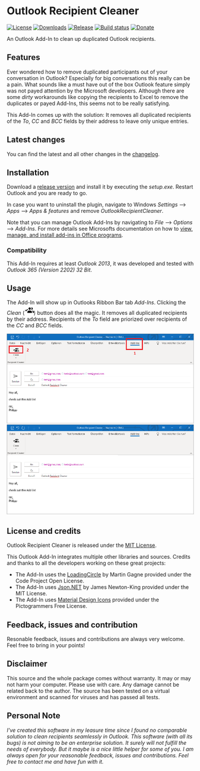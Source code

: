 # Outlook Recipient Cleaner
[![License](https://img.shields.io/github/license/Fruchtzwerg94/OutlookRecipientCleaner)](LICENSE)
[![Downloads](https://img.shields.io/github/downloads/Fruchtzwerg94/OutlookRecipientCleaner/total)](https://tooomm.github.io/github-release-stats/?username=Fruchtzwerg94&repository=OutlookRecipientsCleaner)
[![Release](https://img.shields.io/github/v/release/Fruchtzwerg94/OutlookRecipientCleaner)](https://github.com/Fruchtzwerg94/OutlookRecipientCleaner/releases)
[![Build status](https://github.com/Fruchtzwerg94/OutlookRecipientCleaner/actions/workflows/CI_build.yml/badge.svg?branch=master)](https://github.com/Fruchtzwerg94/OutlookRecipientCleaner/actions/workflows/CI_build.yml)
[![Donate](https://img.shields.io/badge/Donate-PayPal-blue.svg)](https://www.paypal.me/insanitydesign)

An Outlook Add-In to clean up duplicated Outlook recipients.

## Features
Ever wondered how to remove duplicated participants out of your conversation in Outlook? Especially for big conversations this really can be a pain.
What sounds like a must have out of the box Outlook feature simply was not payed attention by the Microsoft developers.
Although there are some *dirty* workarounds like copying the recipients to Excel to remove the duplicates or payed Add-Ins, this seems not to be really satisfying.

This Add-In comes up with the solution: It removes all duplicated recipients of the *To*, *CC* and *BCC* fields by their address to leave only unique entries.

## Latest changes
You can find the latest and all other changes in the [changelog](CHANGELOG.md).

## Installation
Download a [release version](https://github.com/Fruchtzwerg94/OutlookRecipientCleaner/releases) and install it by executing the *setup.exe*. Restart Outlook and you are ready to go.

In case you want to uninstall the plugin, navigate to Windows *Settings* --> *Apps* --> *Apps & features* and remove *OutlookRecipientCleaner*.

Note that you can manage Outlook Add-Ins by navigating to *File* --> *Options* --> *Add-Ins*. For more details see Microsofts documentation on how to [view, manage, and install add-ins in Office programs](https://support.microsoft.com/en-us/office/view-manage-and-install-add-ins-in-office-programs-16278816-1948-4028-91e5-76dca5380f8d).

### Compatibility
This Add-In requires at least *Outlook 2013*, it was developed and tested with *Outlook 365 (Version 2202) 32 Bit*.

## Usage
The Add-In will show up in Outlooks Ribbon Bar tab *Add-Ins*. Clicking the *Clean* (<img src="OutlookRecipientCleaner/OutlookRecipientCleaner/Resources/Clean.png" width="25">) button does all the magic.
It removes all duplicated recipients by their address. Recipients of the *To* field are priorized over recipients of the *CC* and *BCC* fields.

![Before Outlook Recipient Cleaner](doc/BeforeOutlookRecipientCleaner.png)
![After Outlook Recipient Cleaner](doc/AfterOutlookRecipientCleaner.png)

## License and credits
Outlook Recipient Cleaner is released under the [MIT License](LICENSE).

This Outlook Add-In integrates multiple other libraries and sources. Credits and thanks to all the developers working on these great projects:
* The Add-In uses the [LoadingCircle](https://www.codeproject.com/articles/14841/how-to-write-a-loading-circle-animation-in-net) by Martin Gagne provided under the Code Project Open License.
* The Add-In uses [Json.NET](https://www.newtonsoft.com/json) by James Newton-King provided under the MIT License.
* The Add-In uses [Material Design Icons](https://materialdesignicons.com/) provided under the Pictogrammers Free License.

## Feedback, issues and contribution
Resonable feedback, issues and contributions are always very welcome. Feel free to bring in your points!

## Disclaimer
This source and the whole package comes without warranty. It may or may not harm your computer. Please use with care. Any damage cannot be related back to the author. The source has been tested on a virtual environment and scanned for viruses and has passed all tests.

## Personal Note
*I've created this software in my leasure time since I found no comparable solution to clean recipients seamlessly in Outlook. This software (with all its bugs) is not aiming to be an enterprise solution. It surely will not fulfill the needs of everybody. But it maybe is a nice little helper for some of you. I am always open for your reasonable feedback, issues and contributions. Feel free to contact me and have fun with it.*
